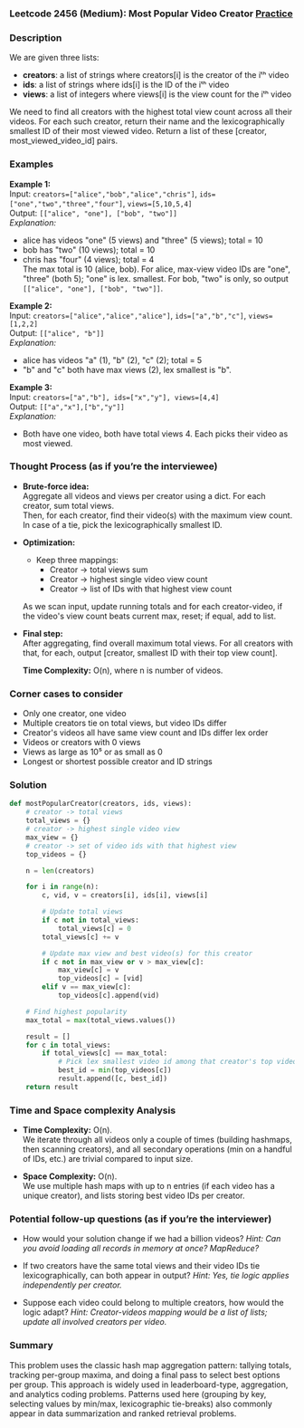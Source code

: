 ### Leetcode 2456 (Medium): Most Popular Video Creator [Practice](https://leetcode.com/problems/most-popular-video-creator)

### Description  
We are given three lists:  
- **creators**: a list of strings where creators[i] is the creator of the iᵗʰ video  
- **ids**: a list of strings where ids[i] is the ID of the iᵗʰ video  
- **views**: a list of integers where views[i] is the view count for the iᵗʰ video

We need to find all creators with the highest total view count across all their videos. For each such creator, return their name and the lexicographically smallest ID of their most viewed video. Return a list of these [creator, most_viewed_video_id] pairs.

### Examples  

**Example 1:**  
Input: `creators=["alice","bob","alice","chris"]`, `ids=["one","two","three","four"]`, `views=[5,10,5,4]`  
Output: `[["alice", "one"], ["bob", "two"]]`  
*Explanation:*
- alice has videos "one" (5 views) and "three" (5 views); total = 10
- bob has "two" (10 views); total = 10
- chris has "four" (4 views); total = 4  
The max total is 10 (alice, bob). For alice, max-view video IDs are "one", "three" (both 5); "one" is lex. smallest. For bob, "two" is only, so output `[["alice", "one"], ["bob", "two"]]`.

**Example 2:**  
Input: `creators=["alice","alice","alice"]`, `ids=["a","b","c"]`, `views=[1,2,2]`  
Output: `[["alice", "b"]]`  
*Explanation:*
- alice has videos "a" (1), "b" (2), "c" (2); total = 5
- "b" and "c" both have max views (2), lex smallest is "b".

**Example 3:**  
Input: `creators=["a","b"], ids=["x","y"], views=[4,4]`  
Output: `[["a","x"],["b","y"]]`  
*Explanation:*
- Both have one video, both have total views 4. Each picks their video as most viewed.

### Thought Process (as if you’re the interviewee)  

- **Brute-force idea:**  
  Aggregate all videos and views per creator using a dict. For each creator, sum total views.  
  Then, for each creator, find their video(s) with the maximum view count. In case of a tie, pick the lexicographically smallest ID.

- **Optimization:**  
  - Keep three mappings:
    - Creator → total views sum
    - Creator → highest single video view count
    - Creator → list of IDs with that highest view count

  As we scan input, update running totals and for each creator-video, if the video's view count beats current max, reset; if equal, add to list.

- **Final step:**  
  After aggregating, find overall maximum total views. For all creators with that, for each, output [creator, smallest ID with their top view count].

  **Time Complexity:** O(n), where n is number of videos.

### Corner cases to consider  
- Only one creator, one video
- Multiple creators tie on total views, but video IDs differ
- Creator's videos all have same view count and IDs differ lex order
- Videos or creators with 0 views
- Views as large as 10⁵ or as small as 0
- Longest or shortest possible creator and ID strings

### Solution

```python
def mostPopularCreator(creators, ids, views):
    # creator -> total views
    total_views = {}
    # creator -> highest single video view
    max_view = {}
    # creator -> set of video ids with that highest view
    top_videos = {}

    n = len(creators)

    for i in range(n):
        c, vid, v = creators[i], ids[i], views[i]

        # Update total views
        if c not in total_views:
            total_views[c] = 0
        total_views[c] += v

        # Update max view and best video(s) for this creator
        if c not in max_view or v > max_view[c]:
            max_view[c] = v
            top_videos[c] = [vid]
        elif v == max_view[c]:
            top_videos[c].append(vid)

    # Find highest popularity
    max_total = max(total_views.values())

    result = []
    for c in total_views:
        if total_views[c] == max_total:
            # Pick lex smallest video id among that creator's top videos
            best_id = min(top_videos[c])
            result.append([c, best_id])
    return result
```

### Time and Space complexity Analysis  

- **Time Complexity:** O(n).  
  We iterate through all videos only a couple of times (building hashmaps, then scanning creators), and all secondary operations (min on a handful of IDs, etc.) are trivial compared to input size.

- **Space Complexity:** O(n).  
  We use multiple hash maps with up to n entries (if each video has a unique creator), and lists storing best video IDs per creator.

### Potential follow-up questions (as if you’re the interviewer)  

- How would your solution change if we had a billion videos?
  *Hint: Can you avoid loading all records in memory at once? MapReduce?*

- If two creators have the same total views and their video IDs tie lexicographically, can both appear in output?
  *Hint: Yes, tie logic applies independently per creator.*

- Suppose each video could belong to multiple creators, how would the logic adapt?
  *Hint: Creator-videos mapping would be a list of lists; update all involved creators per video.*

### Summary
This problem uses the classic hash map aggregation pattern: tallying totals, tracking per-group maxima, and doing a final pass to select best options per group. This approach is widely used in leaderboard-type, aggregation, and analytics coding problems. Patterns used here (grouping by key, selecting values by min/max, lexicographic tie-breaks) also commonly appear in data summarization and ranked retrieval problems.